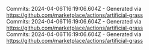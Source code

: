 Commits: 2024-04-06T16:19:06.604Z - Generated via https://github.com/marketplace/actions/artificial-grass
<br>
Commits: 2024-04-06T16:19:06.604Z - Generated via https://github.com/marketplace/actions/artificial-grass
<br>
Commits: 2024-04-06T16:19:06.604Z - Generated via https://github.com/marketplace/actions/artificial-grass
<br>
